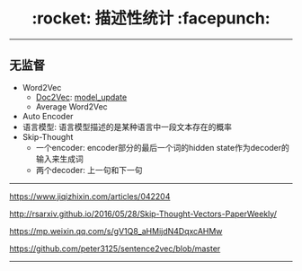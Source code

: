 <h1 align = "center">:rocket: 描述性统计 :facepunch:</h1>

---


## 无监督
- Word2Vec
  - [Doc2Vec][1]: [model_update][2]
  - Average Word2Vec
- Auto Encoder
- 语言模型: 语言模型描述的是某种语言中一段文本存在的概率
- Skip-Thought
  - 一个encoder: encoder部分的最后一个词的hidden state作为decoder的输入来生成词
  - 两个decoder: 上一句和下一句
  

---
https://www.jiqizhixin.com/articles/042204

http://rsarxiv.github.io/2016/05/28/Skip-Thought-Vectors-PaperWeekly/

https://mp.weixin.qq.com/s/gV1Q8_aHMijdN4DqxcAHMw

https://github.com/peter3125/sentence2vec/blob/master

---
[1]: https://github.com/Jie-Yuan/AI/blob/master/8_NLP/2_WordEmbedding/6_Doc2Vec/mydoc2vec.md
[2]: https://github.com/Jie-Yuan/AI/blob/master/8_NLP/2_WordEmbedding/1_Word2Vec/model_update.md
